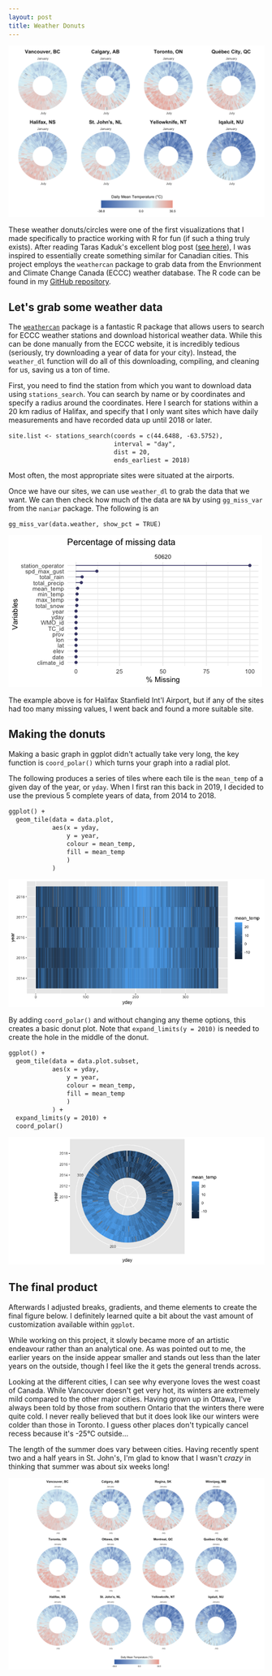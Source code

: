 ```yaml
---
layout: post
title: Weather Donuts
---
```


![weather_donut](/assets/images/weather_donut_example.png)

These weather donuts/circles were one of the first visualizations that I made specifically to practice working with R for fun (if such a thing truly exists). After reading Taras Kaduk's excellent blog post ([see here](https://taraskaduk.com/2019/02/18/weather/)), I was inspired to essentially create something similar for Canadian cities. This project employs the `weathercan` package to grab data from the Envrionment and Climate Change Canada (ECCC) weather database. The R code can be found in my [GitHub repository](https://github.com/lzhu-r/weather-donut).

<!--more-->

## Let's grab some weather data

The [`weathercan`](https://github.com/ropensci/weathercan) package is a fantastic R package that allows users to search for ECCC weather stations and download historical weather data. While this can be done manually from the ECCC website, it is incredibly tedious (seriously, try downloading a year of data for your city). Instead, the `weather_dl` function will do all of this downloading, compiling, and cleaning for us, saving us a ton of time.


First, you need to find the station from which you want to download data using `stations_search`. You can search by name or by coordinates and specify a radius around the coordinates. Here I search for stations within a 20 km radius of Halifax, and specify that I only want sites which have daily measurements and have recorded data up until 2018 or later.

~~~
site.list <- stations_search(coords = c(44.6488, -63.5752),
                             interval = "day", 
                             dist = 20,
                             ends_earliest = 2018) 
~~~

Most often, the most appropriate sites were situated at the airports.

Once we have our sites, we can use `weather_dl` to grab the data that we want. We can then check how much of the data are `NA` by using `gg_miss_var` from the `naniar` package. The following is an 

~~~
gg_miss_var(data.weather, show_pct = TRUE)
~~~

![naniar](/assets/images/gg_miss_var.png)

The example above is for Halifax Stanfield Int'l Airport, but if any of the sites had too many missing values, I went back and found a more suitable site.

## Making the donuts

Making a basic graph in ggplot didn't actually take very long, the key function is `coord_polar()` which turns your graph into a radial plot. 

The following produces a series of tiles where each tile is the `mean_temp` of a given day of the year, or `yday`. When I first ran this back in 2019, I decided to use the previous 5 complete years of data, from 2014 to 2018.
~~~
ggplot() +
  geom_tile(data = data.plot,
            aes(x = yday,
                y = year,
                colour = mean_temp,
                fill = mean_temp
                )
            )
~~~

![donut_flat](/assets/images/donut_flat.png)

By adding `coord_polar()` and without changing any theme options, this creates a basic donut plot. Note that `expand_limits(y = 2010)` is needed to create the hole in the middle of the donut.

~~~
ggplot() +
  geom_tile(data = data.plot.subset,
            aes(x = yday,
                y = year,
                colour = mean_temp,
                fill = mean_temp
                )
            ) +
  expand_limits(y = 2010) + 
  coord_polar() 
~~~

![donut_basic](/assets/images/donut_basic.png)

## The final product

Afterwards I adjusted breaks, gradients, and theme elements to create the final figure below. I definitely learned quite a bit about the vast amount of customization available within `ggplot`. 

While working on this project, it slowly became more of an artistic endeavour rather than an analytical one. As was pointed out to me, the earlier years on the inside appear smaller and stands out less than the later years on the outside, though I feel like the it gets the general trends across.

Looking at the different cities, I can see why everyone loves the west coast of Canada. While Vancouver doesn't get very hot, its winters are extremely mild compared to the other major cities. Having grown up in Ottawa, I've always been told by those from southern Ontario that the winters there were quite cold. I never really believed that but it does look like our winters were colder than those in Toronto. I guess other places don't typically cancel recess because it's -25°C outside...

The length of the summer does vary between cities. Having recently spent two and a half years in St. John's, I'm glad to know that I wasn't *crazy* in thinking that summer was about six weeks long!

<a href = "/assets/images/weather_donut_full.png">![donut_full](/assets/images/weather_donut_full.png)</a>